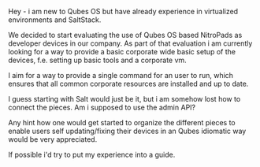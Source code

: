 Hey - i am new to Qubes OS but have already experience in virtualized environments and SaltStack.

We decided to start evaluating the use of Qubes OS based NitroPads as developer devices in our company. As part of that evaluation i am currently looking for a way to provide a basic corporate wide basic setup of the devices, f.e. setting up basic tools and a corporate vm.

I aim for a way to provide a single command for an user to run, which ensures that all common corporate resources are installed and up to date.

I guess starting with Salt would just be it, but i am somehow lost how to connect the pieces. Am i supposed to use the admin API?

Any hint how one would get started to organize the different pieces to enable users self updating/fixing their devices in an Qubes idiomatic way would be very appreciated.

If possible i'd try to put my experience into a guide.